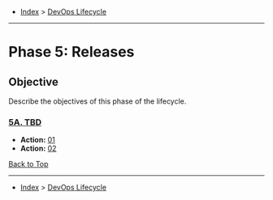 <a id="top"></a>

- [Index](../index.md) > [DevOps Lifecycle](devops.md)

---

<a id="phase-05"></a>

# Phase 5: Releases

## Objective

Describe the objectives of this phase of the lifecycle.

<a id="actions"></a>

<a id="5a"></a>

### [5A. TBD](phase_05_A#top)

- **Action:** [01](phase_05_A#5a-01)
- **Action:** [02](phase_05_A#5a-02)

<a class="inline-navlink-page-top" href="#top">Back to Top</a>

---

- [Index](../index.md) > [DevOps Lifecycle](devops.md)
